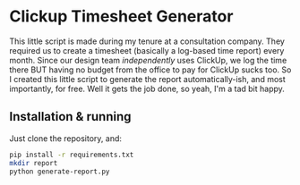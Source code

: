 # Clickup Timesheet Generator
This little script is made during my tenure at a consultation company. They required us to create a timesheet (basically a log-based time report) every month. Since our design team _independently_ uses ClickUp, we log the time there BUT having no budget from the office to pay for ClickUp sucks too. So I created this little script to generate the report automatically-ish, and most importantly, for free. Well it gets the job done, so yeah, I'm a tad bit happy.

## Installation & running
Just clone the repository, and:
```bash
pip install -r requirements.txt
mkdir report
python generate-report.py
```